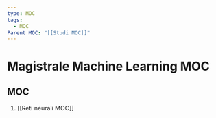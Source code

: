 ```yaml
---
type: MOC
tags:
  - MOC
Parent MOC: "[[Studi MOC]]"
---
```


# Magistrale Machine Learning MOC

## MOC 
1. [[Reti neurali MOC]]




